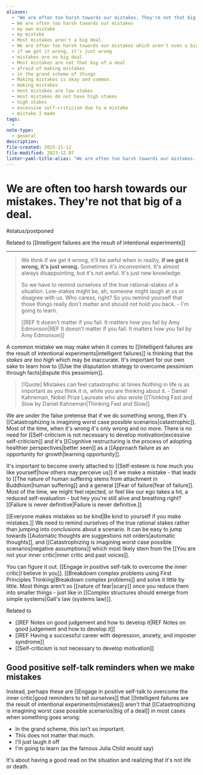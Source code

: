 ```yaml
---
aliases:
  - "We are often too harsh towards our mistakes. They're not that big of a deal."
  - We are often too harsh towards our mistakes
  - my own mistake
  - my mistake
  - Most mistakes aren't a big deal.
  - We are often too harsh towards our mistakes which aren't even a big deal.
  - if we get it wrong, it's just wrong
  - mistakes are no big deal
  - Most mistakes are not that big of a deal
  - afraid of making mistakes
  - in the grand scheme of things
  - Making mistakes is okay and common.
  - making mistakes
  - most mistakes are low stakes
  - most mistakes do not have high stakes
  - high stakes
  - excessive self-criticism due to a mistake
  - mistake I made
tags:
  - 
note-type:
  - general
description: 
file-created: 2023-11-12
file-modified: 2023-12-07
linter-yaml-title-alias: "We are often too harsh towards our mistakes. They're not that big of a deal."
---
```


# We are often too harsh towards our mistakes. They're not that big of a deal.

#status/postponed

Related to [[Intelligent failures are the result of intentional experiments]]

---

> We think if we get it wrong, it'll be awful when in reality, **if we get it wrong, it's just wrong.** Sometimes it's inconvenient. It's almost always disappointing, but it's not awful. It's just new knowledge.
>
> So we have to remind ourselves of the true rational-stakes of a situation. Low-stakes might be, ah, someone might laugh at us or disagree with us. Who caress, right? So you remind yourself that those things really don't matter and should not hold you back. - I'm going to learn.
>
> [[REF It doesn’t matter if you fail. It matters how you fail by Amy Edmonson|REF It doesn’t matter if you fail. It matters how you fail by Amy Edmonson]]

A common mistake we may make when it comes to [[Intelligent failures are the result of intentional experiments|intelligent failures]] is thinking that the *stakes are too high* which may be inaccurate. It's important for our own sake to learn how to [[Use the disputation strategy to overcome pessimism through facts|dispute this pessimism]].

> [!Quote] Mistakes can feel catastrophic at times
> Nothing in life is as important as you think it is, while you are thinking about it.
> \- Daniel Kahneman, Nobel Prize Laureate who also wrote [[Thinking Fast and Slow by Daniel Kahneman|Thinking Fast and Slow]]

We are under the false pretense that if we do something wrong, then it's [[Catastrophizing is imagining worst case possible scenarios|catastrophic]]. Most of the time, when it's wrong it's only wrong and no more. There is no need for [[Self-criticism is not necessary to develop motivation|excessive self-criticism]] and it's [[Cognitive restructuring is the process of adopting healthier perspectives|better seen]] as a [[Approach failure as an opportunity for growth|learning opportunity]].

It's important to become overly attached to [[Self-esteem is how much you like yourself|how others may perceive us]] if we make a mistake - that leads to [[The nature of human suffering stems from attachment in Buddhism|human suffering]] and a general [[Fear of failure|fear of failure]]. Most of the time, we might feel rejected, or feel like our ego takes a hit, a reduced self-evaluation - but hey you're still alive and breathing right? [[Failure is never definitive|Failure is never definitive.]]

[[Everyone makes mistakes so be kind|Be kind to yourself if you make mistakes.]] We need to remind ourselves of the true rational stakes rather than jumping into conclusions about a scenario. It can be easy to jump towards [[Automatic thoughts are suggestions not orders|automatic thoughts]], and [[Catastrophizing is imagining worst case possible scenarios|negative assumptions]] which most likely stem from the [[You are not your inner critic|inner critic and past voices]].

You can figure it out. [[Engage in positive self-talk to overcome the inner critic|I believe in you]]. [[Breakdown complex problems using First Principles Thinking|Breakdown complex problems]] and solve it little by little. Most things aren't so [[nature of fear|scary]] once you reduce them into smaller things - just like in [[Complex structures should emerge from simple systems|Gall's law (systems law)]].

Related to
- [[REF Notes on good judgement and how to develop it|REF Notes on good judgement and how to develop it]]
- [[REF Having a successful career with depression, anxiety, and imposter syndrome]]
- [[Self-criticism is not necessary to develop motivation]]

## Good positive self-talk reminders when we make mistakes

Instead, perhaps these are [[Engage in positive self-talk to overcome the inner critic|good reminders to tell ourselves]] that [[Intelligent failures are the result of intentional experiments|mistakes]] aren't that [[Catastrophizing is imagining worst case possible scenarios|big of a deal]] in most cases when something goes wrong:
- In the grand scheme, this isn't so important.
- This does not matter that much.
- I'll just laugh it off
- I'm going to learn (as the famous Julia Child would say)

It's about having a good read on the situation and realizing that it's not life or death.
